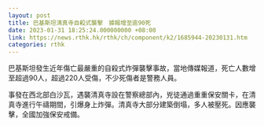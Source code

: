 ```yaml
---
layout: post
title: 巴基斯坦清真寺自殺式襲擊　據報增至逾90死
date: 2023-01-31 18:25:24.000000000 +08:00
link: https://news.rthk.hk/rthk/ch/component/k2/1685944-20230131.htm
categories: rthk
---
```


巴基斯坦發生近年傷亡最嚴重的自殺式炸彈襲擊事故，當地傳媒報道，死亡人數增至超過90人，超過220人受傷，不少死傷者是警務人員。

事發在西北部白沙瓦，遇襲清真寺設在警察總部內，兇徒通過重重保安關卡，在清真寺進行午禱期間，引爆身上炸彈。清真寺大部分建築倒塌，多人被壓死。因應襲擊，全國加強保安戒備。
